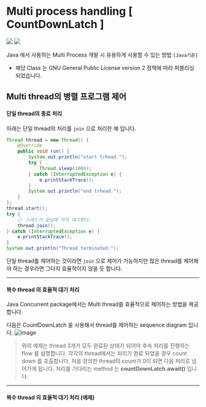 # Multi process handling [ CountDownLatch ]
![](https://img.shields.io/badge/Java-1.8%20version-brightgreen) ![](https://img.shields.io/badge/ConuntDownLatch-java.util.concurrent-orange)

  Java 에서 사용하는 Multi Process 개발 시 유용하게 사용할 수 있는 방법 ` [Java기준] `
* 해당 Class 는 GNU General Public License version 2 정책에 따라 퍼블리싱 되었습니다.


## Multi thread의 병렬 프로그램 제어

#### 단일 thread의 종료 처리

아래는 단일 thread의 처리를 ``join`` 으로 처리한 예 입니다.

``` java
Thread thread = new Thread() {
	@Override
	public void run() {
		System.out.println("start trhead.");
		try {
			Thread.sleep(1000);
		} catch (InterruptedException e) {
			e.printStackTrace();
		}
		System.out.println("end trhead.");
	}
};
thread.start();
try {
	// 스레드가 끝날때 까지 대기한다.
	thread.join();
} catch (InterruptedException e) {
	e.printStackTrace();
}
System.out.println("Thread terminated.");

```
단일 thread를 제어하는 것이라면 ``join`` 으로 제어가 가능하지만 많은 thread를 제어해야 하는 경우라면 그다지
효율적이지 않을 듯 합니다.

---

#### 복수 thread 의 효율적 대기 처리

Java Concurrent package에서는 Multi thread를 효율적으로 제어하는 방법을 제공합니다.


다음은 CountDownLatch 을 사용해서 thread를 제어하는 sequence diagram 입니다.
![image](https://user-images.githubusercontent.com/6250760/157005659-d6148347-e96e-4ce6-8b37-5b7b796696a0.png)


> 위의 예제는 thread 3개가 모두 완료된 상태가 되어야 후속 처리를 진행하는 flow 를 설명합니다.
> 각각의 thread에서는 처리가 완료 되었을 경우 count down 를 호출합니다.
> 처음 정의한 thread의 count가 0이 되면 다음 처리로 넘어가게 됩니다.
> 처리를 기다리는 method 는  **countDownLatch.await()** 입니다.


---

#### 복수 thread 의 효율적 대기 처리 (예제)

